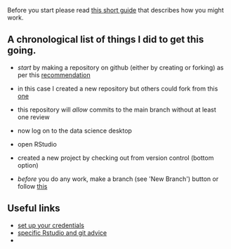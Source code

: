 Before you start please read [this short guide](https://guides.github.com/introduction/flow/) that describes how you might work.


## A chronological list of things I did to get this going.


- *start* by making a repository on github (either by creating or forking) as per this [recommendation](https://beta.rstudioconnect.com/jennybc/happy-git-with-r/connect-rstudio-to-git-and-github.html)
- in this case I created a new repository but others could fork from this [one](https://github.com/inform-health-informatics/datascibc-noobie.git)
- this repository will _allow_ commits to the main branch without at least one review

- now log on to the data science desktop
- open RStudio
- created a new project by checking out from version control (bottom option)

- *before* you do any work, make a branch (see 'New Branch') button or follow [this](https://stackoverflow.com/a/55592824) 


## Useful links

- [set up your credentials](https://support.rstudio.com/hc/en-us/articles/200532077-Version-Control-with-Git-and-SVN) 
- [specific Rstudio and git advice](https://aberdeenstudygroup.github.io/studyGroup/lessons/SG-T1-GitHubVersionControl/VersionControl/)
- [](http://r-bio.github.io/intro-git-rstudio/)
